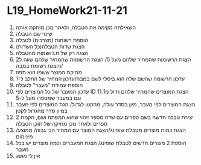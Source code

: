 # L19_HomeWork21-11-21
1. השאילתה מקימה את הטבלה, ולאחר מכן  מוחקת אותה
2. שינוי שם הטבלה
3. הוספת רשומות (מצרכים) לטבלה
4. הצגת שדות הטבלה(כל השדות)
5. הצגה רק של ת.ז ושמות מהטבלה
6. הצגת הרשומות שהמחיר שלהם מעל 5/ הצגת הרשומות שהמחיר שלהם שווה ל2 /והצגת רשומת במבה
7. מחיקת המוצר ששמו הוא תפוז
8. עדכון הרשומה שהשם שלה הוא ביסלי לשם במבה/עדכון המחיר של החלב ל-1
9. הוספת עמודת "מעבר" לטבלה
10. עדכון המעבר של כל המוצרים לפי ID
11.הצגת המוצרים שהמחיר שלהם גדול מ1 וגם במעבר שמספרו מעל ל-5
12. הצגת המוצרים לפי מעבר, מיון בסדר עולה, מהקטן לגדול/ הגת המוצרים לפי מעבר במיון סדר מהגדול לקטן
13. יצירת טבלה חדשה בשם ספרים עם שדה מספר זיהוי שהוא המפתח ושם, הקמת 2 ספרים ולאחר מכן מחיקה של תוכן הטבלה
14. הצגת  כמות מוצרים מטבלת שופינג/הצגת המוצר עם המחיר הכי גבוה/ ממוצע/ מינימום
15. הוספת 2 מוצרים חדשים לטבלת שופינג/ הצגת המעברים וכמה מוצרים יש בכל מעבר
16. אין לי מושג
